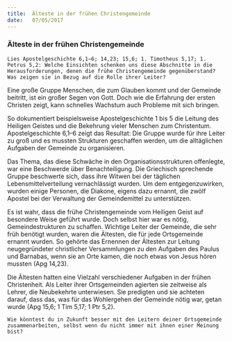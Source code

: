 ```yaml
---
title:  Älteste in der frühen Christengemeinde
date:   07/05/2017
---
```


### Älteste in der frühen Christengemeinde 

`Lies Apostelgeschichte 6,1–6; 14,23; 15,6; 1. Timotheus 5,17; 1. Petrus 5,2: Welche Einsichten schenken uns diese Abschnitte in die Herausforderungen, denen die frühe Christengemeinde gegenüberstand? Was zeigen sie in Bezug auf die Rolle ihrer Leiter?` 

Eine große Gruppe Menschen, die zum Glauben kommt und der Gemeinde beitritt, ist ein großer Segen von Gott. Doch wie die Erfahrung der ersten Christen zeigt, kann schnelles Wachstum auch Probleme mit sich bringen. 

So dokumentiert beispielsweise Apostelgeschichte 1 bis 5 die Leitung des Heiligen Geistes und die Bekehrung vieler Menschen zum Christentum. Apostelgeschichte 6,1–6 zeigt das Resultat: Die Gruppe wurde für ihre Leiter zu groß und es mussten Strukturen geschaffen werden, um die alltäglichen Aufgaben der Gemeinde zu organisieren. 

Das Thema, das diese Schwäche in den Organisationsstrukturen offenlegte, war eine Beschwerde über Benachteiligung. Die Griechisch sprechende Gruppe beschwerte sich, dass ihre Witwen bei der täglichen Lebensmittelverteilung vernachlässigt wurden. Um dem entgegenzuwirken, wurden einige Personen, die Diakone, eigens dazu ernannt, die zwölf Apostel bei der Verwaltung der Gemeindemittel zu unterstützen. 

Es ist wahr, dass die frühe Christengemeinde vom Heiligen Geist auf besondere Weise geführt wurde. Doch selbst hier war es nötig, Gemeindestrukturen zu schaffen. Wichtige Leiter der Gemeinde, die sehr früh benötigt wurden, waren die Ältesten, die für jede Ortsgemeinde ernannt wurden. So gehörte das Ernennen der Ältesten zur Leitung neugegründeter christlicher Versammlungen zu den Aufgaben des Paulus und Barnabas, wenn sie an Orte kamen, die noch etwas von Jesus hören mussten (Apg 14,23). 

Die Ältesten hatten eine Vielzahl verschiedener Aufgaben in der frühen Christenheit. Als Leiter ihrer Ortsgemeinden agierten sie zeitweise als Lehrer, die Neubekehrte unterwiesen. Sie predigten und sie achteten darauf, dass das, was für das Wohlergehen der Gemeinde nötig war, getan wurde (Apg 15,6; 1 Tim 5,17; 1 Ptr 5,2). 

`Wie könntest du in Zukunft besser mit den Leitern deiner Ortsgemeinde zusammenarbeiten, selbst wenn du nicht immer mit ihnen einer Meinung bist?` 
